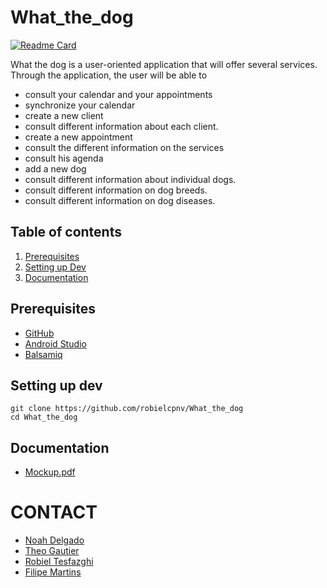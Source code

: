 # What_the_dog

[![Readme Card](https://github-readme-stats.vercel.app/api/pin/?username=robielcpnv&repo=What_the_dog&theme=radical)](https://github.com/anuraghazra/github-readme-stats)

What the dog is a user-oriented application that will offer several services. Through the application, the user will be able to

- consult your calendar and your appointments
- synchronize your calendar
- create a new client
- consult different information about each client.
- create a new appointment
- consult the different information on the services
- consult his agenda
- add a new dog
- consult different information about individual dogs.
- consult different information on dog breeds.
- consult different information on dog diseases.



## Table of contents

1. [Prerequisites](#prerequisites)
2. [Setting up Dev](#setting-up-dev)
3. [Documentation](#documentation)


## Prerequisites
- [GitHub](https://github.com/)
- [Android Studio](https://developer.android.com/studio)
- [Balsamiq](https://balsamiq.com/)


## Setting up dev

```
git clone https://github.com/robielcpnv/What_the_dog
cd What_the_dog
```

## Documentation
- [Mockup.pdf](/Document/maquette/What_the_dog.pdf)


# CONTACT
- [Noah Delgado](https://github.com/NoahDelgado)
- [Theo Gautier](https://github.com/TGACPNV)
- [Robiel Tesfazghi](https://github.com/robielcpnv)
- [Filipe Martins](https://github.com/FilipeCPNV)
